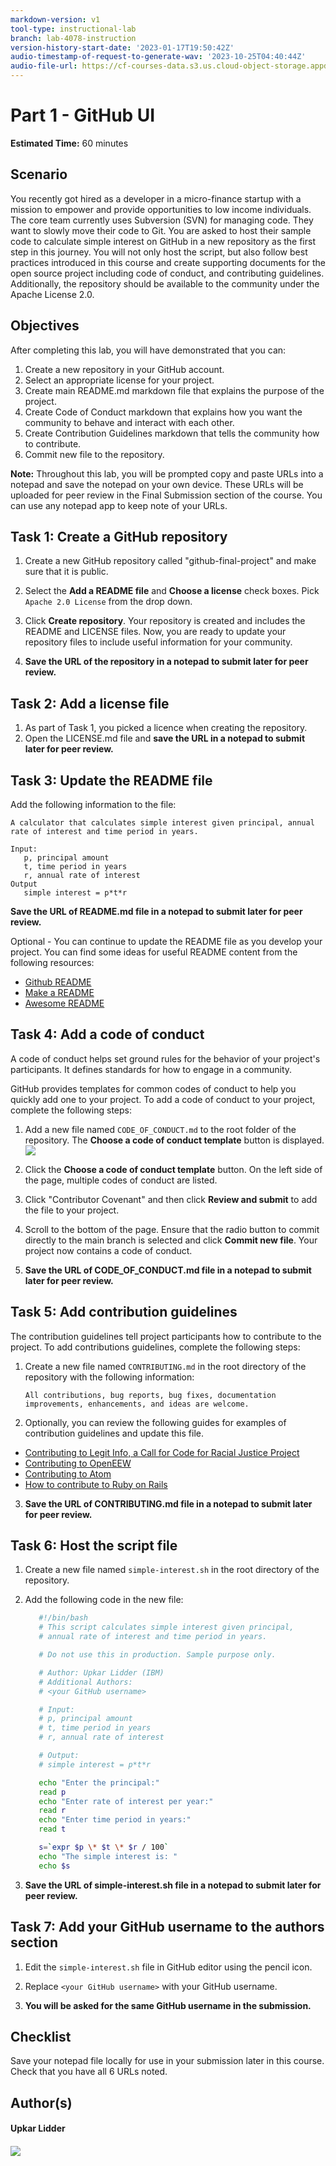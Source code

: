 ```yaml
---
markdown-version: v1
tool-type: instructional-lab
branch: lab-4078-instruction
version-history-start-date: '2023-01-17T19:50:42Z'
audio-timestamp-of-request-to-generate-wav: '2023-10-25T04:40:44Z'
audio-file-url: https://cf-courses-data.s3.us.cloud-object-storage.appdomain.cloud/IBM-CD0131EN-SkillsNetwork/labs/project/2-final-project-ui-instructional.md.wav
---
```

# Part 1 - GitHub UI


**Estimated Time:** 60 minutes

## Scenario

You recently got hired as a developer in a micro-finance startup with a mission to empower and provide opportunities to low income individuals. The core team currently uses Subversion (SVN) for managing code. They want to slowly move their code to Git. You are asked to host their sample code to calculate simple interest on GitHub in a new repository as the first step in this journey. You will not only host the script, but also follow best practices introduced in this course and create supporting documents for the open source project including code of conduct, and contributing guidelines. Additionally, the repository should be available to the community under the Apache License 2.0.

## Objectives

After completing this lab, you will have demonstrated that you can:

1. Create a new repository in your GitHub account.
2. Select an appropriate license for your project.
3. Create main README.md markdown file that explains the purpose of the project.
4. Create Code of Conduct markdown that explains how you want the community to behave and interact with each other.
5. Create Contribution Guidelines markdown that tells the community how to contribute.
6. Commit new file to the repository.

**Note:** Throughout this lab, you will be prompted copy and paste URLs into a notepad and save the notepad on your own device. These URLs will be uploaded for peer review in the Final Submission section of the course. You can use any notepad app to keep note of your URLs.

## Task 1: Create a GitHub repository

1. Create a new GitHub repository called \"github-final-project\" and make sure that it is public.

2. Select the **Add a README file** and **Choose a license** check boxes. Pick `Apache 2.0 License` from the drop down.

3. Click **Create repository**. Your repository is created and includes the README and LICENSE files. Now, you are ready to update your repository files to include useful information for your community.

4. **Save the URL of the repository in a notepad to submit later for peer review.**

## Task 2: Add a license file

1. As part of Task 1, you picked a licence when creating the repository.
2. Open the LICENSE.md file and **save the URL in a notepad to submit later for peer review.**

## Task 3: Update the README file

Add the following information to the file:

```
A calculator that calculates simple interest given principal, annual rate of interest and time period in years.

Input:
   p, principal amount
   t, time period in years
   r, annual rate of interest
Output
   simple interest = p*t*r
```

**Save the URL of README.md file in a notepad to submit later for peer review.**

Optional - You can continue to update the README file as you develop your project. You can find some ideas for useful README content from the following resources:

- [Github README](https://docs.github.com/en/github/creating-cloning-and-archiving-repositories/about-readmes)
- [Make a README](https://makeareadme.com)
- [Awesome README](https://github.com/matiassingers/awesome-readme)

## Task 4: Add a code of conduct

A code of conduct helps set ground rules for the behavior of your project\'s participants. It defines standards for how to engage in a community.

GitHub provides templates for common codes of conduct to help you quickly add one to your project. To add a code of conduct to your project, complete the following steps:

1. Add a new file named `CODE_OF_CONDUCT.md` to the root folder of the repository. The **Choose a code of conduct template** button is displayed.
   ![](https://cf-courses-data.s3.us.cloud-object-storage.appdomain.cloud/IBM-CD0131EN-SkillsNetwork/labs/project/images/ui-lab-code-of-conduct.png)

2. Click the **Choose a code of conduct template** button. On the left side of the page, multiple codes of conduct are listed.

3. Click \"Contributor Covenant\" and then click **Review and submit** to add the file to your project.

4. Scroll to the bottom of the page. Ensure that the radio button to commit directly to the main branch is selected and click **Commit new file**. Your project now contains a code of conduct.

5. **Save the URL of CODE_OF_CONDUCT.md file in a notepad to submit later for peer review.**

## Task 5: Add contribution guidelines

The contribution guidelines tell project participants how to contribute to the project. To add contributions guidelines, complete the following steps:

1. Create a new file named `CONTRIBUTING.md` in the root directory of the repository with the following information:

   ```
   All contributions, bug reports, bug fixes, documentation improvements, enhancements, and ideas are welcome.
   ```

2. Optionally, you can review the following guides for examples of contribution guidelines and update this file.

- [Contributing to Legit Info, a Call for Code for Racial Justice Project](https://github.com/Call-for-Code-for-Racial-Justice/Legit-Info/blob/main/CONTRIBUTING.md)
- [Contributing to OpenEEW](https://github.com/openeew/openeew/blob/master/CONTRIBUTING.md)
- [Contributing to Atom](https://github.com/atom/atom/blob/master/CONTRIBUTING.md)
- [How to contribute to Ruby on Rails](https://github.com/rails/rails/blob/main/CONTRIBUTING.md)

3. **Save the URL of CONTRIBUTING.md file in a notepad to submit later for peer review.**

## Task 6: Host the script file

1. Create a new file named `simple-interest.sh` in the root directory of the repository.

2. Add the following code in the new file:

   ```bash
      #!/bin/bash
      # This script calculates simple interest given principal,
      # annual rate of interest and time period in years.

      # Do not use this in production. Sample purpose only.

      # Author: Upkar Lidder (IBM)
      # Additional Authors:
      # <your GitHub username>

      # Input:
      # p, principal amount
      # t, time period in years
      # r, annual rate of interest

      # Output:
      # simple interest = p*t*r

      echo "Enter the principal:"
      read p
      echo "Enter rate of interest per year:"
      read r
      echo "Enter time period in years:"
      read t

      s=`expr $p \* $t \* $r / 100`
      echo "The simple interest is: "
      echo $s
   ```

3. **Save the URL of simple-interest.sh file in a notepad to submit later for peer review.**

## Task 7: Add your GitHub username to the authors section

1. Edit the `simple-interest.sh` file in GitHub editor using the pencil icon.

2. Replace `<your GitHub username>` with your GitHub username.

3. **You will be asked for the same GitHub username in the submission.**

## Checklist

Save your notepad file locally for use in your submission later in this course. Check that you have all 6 URLs noted.

## Author(s)

<h4> Upkar Lidder <h4/>


![](https://cf-courses-data.s3.us.cloud-object-storage.appdomain.cloud/IBM-CD0131EN-SkillsNetwork/images/footerlogo.png)